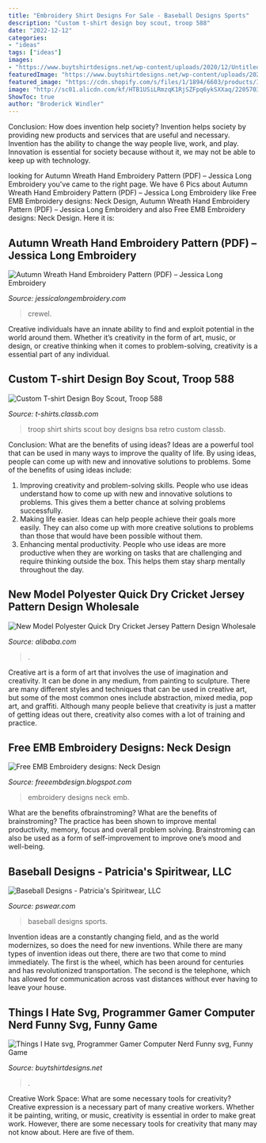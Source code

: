 ```yaml
---
title: "Embroidery Shirt Designs For Sale - Baseball Designs Sports"
description: "Custom t-shirt design boy scout, troop 588"
date: "2022-12-12"
categories:
- "ideas"
tags: ["ideas"]
images:
- "https://www.buytshirtdesigns.net/wp-content/uploads/2020/12/Untitled-2-15.jpg"
featuredImage: "https://www.buytshirtdesigns.net/wp-content/uploads/2020/12/Untitled-2-15.jpg"
featured_image: "https://cdn.shopify.com/s/files/1/1894/6603/products/IMG_20181004_103316_596_f00eb1b1-6205-4def-9178-1ca49391056e_1024x1024@2x.jpg?v=1590867601"
image: "http://sc01.alicdn.com/kf/HTB1USiLRmzqK1RjSZFpq6ykSXXaq/220570395/HTB1USiLRmzqK1RjSZFpq6ykSXXaq.jpg"
ShowToc: true
author: "Broderick Windler"
---
```



Conclusion: How does invention help society?
Invention helps society by providing new products and services that are useful and necessary. Invention has the ability to change the way people live, work, and play. Innovation is essential for society because without it, we may not be able to keep up with technology.

	

		
looking for Autumn Wreath Hand Embroidery Pattern (PDF) – Jessica Long Embroidery you've came to the right page. We have 6 Pics about Autumn Wreath Hand Embroidery Pattern (PDF) – Jessica Long Embroidery like Free EMB Embroidery designs: Neck Design, Autumn Wreath Hand Embroidery Pattern (PDF) – Jessica Long Embroidery and also Free EMB Embroidery designs: Neck Design. Here it is:
		
    
## Autumn Wreath Hand Embroidery Pattern (PDF) – Jessica Long Embroidery

<img loading=lazy src="https://cdn.shopify.com/s/files/1/1894/6603/products/IMG_20181004_103316_596_f00eb1b1-6205-4def-9178-1ca49391056e_1024x1024@2x.jpg?v=1590867601" onerror="this.onerror=null;this.src='https://tse1.mm.bing.net/th?id=OIP.LqdMwnRCTfCZHM9kH-VRtQHaHa&amp;pid=15.1';" alt="Autumn Wreath Hand Embroidery Pattern (PDF) – Jessica Long Embroidery">

_Source: jessicalongembroidery.com_

>crewel. 

	

Creative individuals have an innate ability to find and exploit potential in the world around them. Whether it’s creativity in the form of art, music, or design, or creative thinking when it comes to problem-solving, creativity is a essential part of any individual.

    
## Custom T-shirt Design Boy Scout, Troop 588

<img loading=lazy src="https://t-shirts.classb.com/image/202597.495.shirt.Front.jpg?1270323960" onerror="this.onerror=null;this.src='https://tse2.mm.bing.net/th?id=OIP.cHX8Rmbrf6LLv62Idjo2NwHaG3&amp;pid=15.1';" alt="Custom T-shirt Design Boy Scout, Troop 588">

_Source: t-shirts.classb.com_

>troop shirt shirts scout boy designs bsa retro custom classb. 

	

Conclusion: What are the benefits of using ideas?
Ideas are a powerful tool that can be used in many ways to improve the quality of life. By using ideas, people can come up with new and innovative solutions to problems. Some of the benefits of using ideas include: 
1) Improving creativity and problem-solving skills. People who use ideas understand how to come up with new and innovative solutions to problems. This gives them a better chance at solving problems successfully. 
2) Making life easier. Ideas can help people achieve their goals more easily. They can also come up with more creative solutions to problems than those that would have been possible without them. 
3) Enhancing mental productivity. People who use ideas are more productive when they are working on tasks that are challenging and require thinking outside the box. This helps them stay sharp mentally throughout the day.

    
## New Model Polyester Quick Dry Cricket Jersey Pattern Design Wholesale

<img loading=lazy src="http://sc01.alicdn.com/kf/HTB1USiLRmzqK1RjSZFpq6ykSXXaq/220570395/HTB1USiLRmzqK1RjSZFpq6ykSXXaq.jpg" onerror="this.onerror=null;this.src='https://tse3.mm.bing.net/th?id=OIP.CBamHpPDjez0FbLBBR6BtQHaHa&amp;pid=15.1';" alt="New Model Polyester Quick Dry Cricket Jersey Pattern Design Wholesale">

_Source: alibaba.com_

>. 

	

Creative art is a form of art that involves the use of imagination and creativity. It can be done in any medium, from painting to sculpture. There are many different styles and techniques that can be used in creative art, but some of the most common ones include abstraction, mixed media, pop art, and graffiti. Although many people believe that creativity is just a matter of getting ideas out there, creativity also comes with a lot of training and practice.

    
## Free EMB Embroidery Designs: Neck Design

<img loading=lazy src="http://3.bp.blogspot.com/-g_1_pT-Mv2I/T8e_buu04fI/AAAAAAAAAJw/ZJTLP8feFGg/s1600/rose9.JPG" onerror="this.onerror=null;this.src='https://tse3.mm.bing.net/th?id=OIP.JEoK95XsBQqcyBJJGq5ypAHaMr&amp;pid=15.1';" alt="Free EMB Embroidery designs: Neck Design">

_Source: freeembdesign.blogspot.com_

>embroidery designs neck emb. 

	

What are the benefits ofbrainstroming?
What are the benefits of brainstroming? The practice has been shown to improve mental productivity, memory, focus and overall problem solving. Brainstroming can also be used as a form of self-improvement to improve one’s mood and well-being.

    
## Baseball Designs - Patricia&#039;s Spiritwear, LLC

<img loading=lazy src="https://pswear.com/wp-content/uploads/2018/11/JohnsCreek18Baseball.jpg" onerror="this.onerror=null;this.src='https://tse3.mm.bing.net/th?id=OIP.R8k3M0UyXNYERxtac8JaJwHaHa&amp;pid=15.1';" alt="Baseball Designs - Patricia&#039;s Spiritwear, LLC">

_Source: pswear.com_

>baseball designs sports. 

	

Invention ideas are a constantly changing field, and as the world modernizes, so does the need for new inventions. While there are many types of invention ideas out there, there are two that come to mind immediately. The first is the wheel, which has been around for centuries and has revolutionized transportation. The second is the telephone, which has allowed for communication across vast distances without ever having to leave your house.

    
## Things I Hate Svg, Programmer Gamer Computer Nerd Funny Svg, Funny Game

<img loading=lazy src="https://www.buytshirtdesigns.net/wp-content/uploads/2020/12/Untitled-2-15.jpg" onerror="this.onerror=null;this.src='https://tse1.mm.bing.net/th?id=OIP.z_KWlpJ_DGlf_dWzjAsoBgHaHa&amp;pid=15.1';" alt="Things I Hate svg, Programmer Gamer Computer Nerd Funny svg, Funny Game">

_Source: buytshirtdesigns.net_

>. 

	

Creative Work Space: What are some necessary tools for creativity?
Creative expression is a necessary part of many creative workers. Whether it be painting, writing, or music, creativity is essential in order to make great work. However, there are some necessary tools for creativity that many may not know about. Here are five of them.

